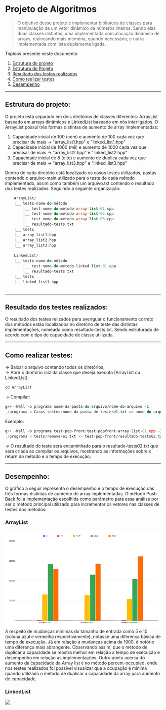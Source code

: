 # Projeto de Algoritmos
> O objetivo desse projeto é implementar biblioteca de classes para manipulação de um vetor dinâmico de números inteiros. Sendo elas duas classes distintas, uma implementada com alocação dinâmica de arrays, realocando mais memória, quando necessário, e outra implementada com lista duplamente ligada.

Tópicos presente neste documento:
 1. [Estrutura do projeto](#struct)
 2. [Estrutura do Projeto ](#struct)
 3. [Resultado dos testes realizados](#result)
 4. [Como realizar testes](#tests)
 5. [Desempenho](#performance)

*******
<div id='struct'/>  

## Estrutura do projeto:  
O projeto está separado em dois diretórios de classes diferentes: ArrayList baseado em arrays dinâmicos e LinkedList baseado em nós interligados. O ArrayList possui três formas distintas de aumento de array implementadas:

1. Capacidade inicial de 100 (cem) e aumento de 100 cada vez que precisar de mais -> "array_list1.hpp" e "linked_list1.hpp"
2. Capacidade inicial de 1000 (mil) e aumento de 1000 cada vez que precisar de mais -> "array_list2.hpp" e "linked_list2.hpp"
3. Capacidade inicial de 8 (oito) e aumento de duplica cada vez que precisar de mais -> "array_list3.hpp" e "linked_list3.hpp"

Dentro de cada diretório está localizado os casos testes utilizados, pastas contendo o arquivo-main utilizado para o teste de cada método implementado, assim como também um arquivo.txt contendo o resultado dos testes realizados.
Seguindo a seguinte organização:


``` php
    ArrayList/
    |__ tests-nome-do-método
        |__ test-nome-do-método-array-list-01.cpp
        |__ test-nome-do-método-array-list-02.cpp
        |__ test-nome-do-método-array-list-03.cpp
        |__ resultado-tests.txt
    |__ tests
    |__ array_list1.hpp
    |__ array_list2.hpp
    |__ array_list3.hpp

    LinkedList/
    |__ tests-nome-do-método
        |__ test-nome-do-método-linked-list-01.cpp
        |__ resultado-tests.txt
    |__ tests
    |__ linked_list1.hpp
  
```
*******
<div id='result'/>  

## Resultado dos testes realizados:

O resultado dos testes relizados para averiguar o funcionamento correto dos métodos estão localizados no diretório de teste das distintas implementações, nomeado como resultado-tests.txt.
Sendo estruturado de acordo com o tipo de capacidade de classe utilizada.

*******
<div id='tests'/>  

## Como realizar testes: 

-> Baixar o arquivo contendo todos os diretórios; </br>
-> Abrir o diretório raiz da classe que deseja executa (ArrayList ou LinkedList):
``` cpp
cd ArrayList
```
-> Compilar: 
``` cpp
g++ -Wall -o programa nome-da-pasta-do-arquivo/nome-do-arquivo -I.
./programa < Casos-testes/nome-da-pasta-de-teste/e1.txt >> nome-do-arquivo-que-deseja-salvar.txt 2>&1
```
Exemplo:
``` cpp
g++ -Wall -o programa test-pop-front/test-popfront-array-list-01.cpp -I.
./programa < tests/remove/e1.txt >> test-pop-front/resultado-tests02.txt 2>&1
```
-> O resultado do teste será encaminhado para o resultado-tests02.txt que será criada ao compilar os arquivos, mostrando as informações sobre o return do método e o tempo de execução;

*******
<div id='performance'/>  

## Desempenho: 
O gráfico a seguir representa o desempenho e o tempo de execução das três formas distintas de aumento de array implementadas. O método Push-Back foi a implementação escolhida como parâmetro para essa análise por ser o método principal utilizado para incrementar os vetores nas classes de testes dos métodos:

### ArrayList
<img src="grafico.png"></br>
A respeito de mudanças mínimas do tamanho de entrada como 5 e 10 (coluna azul e vermelha respectivamente), notasse uma diferença básica de tempo de execução. Já em relação a mudanças acima de 1000, é notório uma diferença mais abrangente. Observando assim, que o método de duplicar a capacidade se mostra melhor em relação a tempo de execução e desempenho em relação as implementações.
Outro ponto acerca do aumento da capacidade da Array list é no método percent-occupied, onde nos testes realizados foi possível visualizar que a ocupação é mínima quando utilizado o método de duplicar a capacidade da array para aumento de capacidade.

### LinkedList
<img src="grafico_linkedlist.png">
